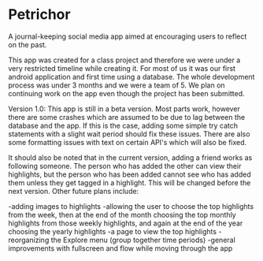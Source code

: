 # Petrichor

A journal-keeping social media app aimed at encouraging users to reflect on the past. 

This app was created for a class project and therefore we were under a very restricted timeline while creating it.
For most of us it was our first android application and first time using a database. The whole development process 
was under 3 months and we were a team of 5. We plan on continuing work on the app even though the project has been 
submitted.

Version 1.0: This app is still in a beta version. Most parts work, however there are some crashes which are assumed
to be due to lag between the database and the app. If this is the case, adding some simple try catch statements with
a slight wait period should fix these issues. There are also some formatting issues with text on certain API's which
will also be fixed.

It should also be noted that in the current version, adding a friend works as following someone. The person who has
added the other can view their highlights, but the person who has been added cannot see who has added them unless
they get tagged in a highlight. This will be changed before the next version. Other future plans include:

-adding images to highlights
-allowing the user to choose the top highlights from the week, then at the end of the month choosing the top monthly 
 highlights from those weekly highlights, and again at the end of the year choosing the yearly highlights
-a page to view the top highlights
-reorganizing the Explore menu (group together time periods)
-general improvements with fullscreen and flow while moving through the app



